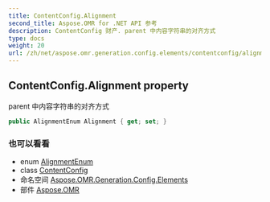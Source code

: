 ```yaml
---
title: ContentConfig.Alignment
second_title: Aspose.OMR for .NET API 参考
description: ContentConfig 财产. parent 中内容字符串的对齐方式
type: docs
weight: 20
url: /zh/net/aspose.omr.generation.config.elements/contentconfig/alignment/
---
```

## ContentConfig.Alignment property

parent 中内容字符串的对齐方式

```csharp
public AlignmentEnum Alignment { get; set; }
```

### 也可以看看

* enum [AlignmentEnum](../../../aspose.omr.generation.config.enums/alignmentenum/)
* class [ContentConfig](../)
* 命名空间 [Aspose.OMR.Generation.Config.Elements](../../contentconfig/)
* 部件 [Aspose.OMR](../../../)


